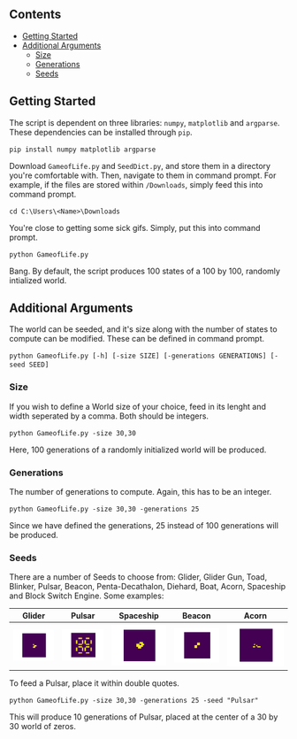 ## Contents
- [Getting Started](#Getting-Started)
- [Additional Arguments](#Additional-Arguments)
  * [Size](#Size)
  * [Generations](#Generations)
  * [Seeds](#Seeds)

## Getting Started
The script is dependent on three libraries: `numpy`, `matplotlib` and `argparse`. These dependencies can be installed through `pip`.

```
pip install numpy matplotlib argparse
```

Download `GameofLife.py` and `SeedDict.py`, and store them in a directory you're comfortable with. Then, navigate to them in command prompt. For example, if the files are stored within `/Downloads`, simply feed this into command prompt.

```
cd C:\Users\<Name>\Downloads
```

You're close to getting some sick gifs. Simply, put this into command prompt.

```
python GameofLife.py
```

Bang. By default, the script produces 100 states of a 100 by 100, randomly intialized world.

## Additional Arguments
The world can be seeded, and it's size along with the number of states to compute can be modified. These can be defined in command prompt.

```
python GameofLife.py [-h] [-size SIZE] [-generations GENERATIONS] [-seed SEED]
```

### Size
If you wish to define a World size of your choice, feed in its lenght and width seperated by a comma. Both should be integers.

```
python GameofLife.py -size 30,30
```

Here, 100 generations of a randomly initialized world will be produced.

### Generations
The number of generations to compute. Again, this has to be an integer.

```
python GameofLife.py -size 30,30 -generations 25
```

Since we have defined the generations, 25 instead of 100 generations will be produced.

### Seeds
There are a number of Seeds to choose from: Glider, Glider Gun, Toad, Blinker, Pulsar, Beacon, Penta-Decathalon, Diehard, Boat, Acorn, Spaceship and Block Switch Engine. Some examples:
 
|Glider             |Pulsar              |Spaceship              |Beacon              |Acorn              |
:------------------:|:------------------:|:---------------------:|:------------------:|:-----------------:|
![](Gifs/Glider.gif)|![](Gifs/Pulsar.gif)|![](Gifs/Spaceship.gif)|![](Gifs/Beacon.gif)|![](Gifs/save3.gif)|

To feed a Pulsar, place it within double quotes.

```
python GameofLife.py -size 30,30 -generations 25 -seed "Pulsar"
```

This will produce 10 generations of Pulsar, placed at the center of a 30 by 30 world of zeros.
